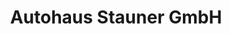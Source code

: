 ---
title: "Autohaus Stauner GmbH"
url: /neustadt-a-d-donau/autohaus-stauner-gmbh/
shop: Autohaus
---
